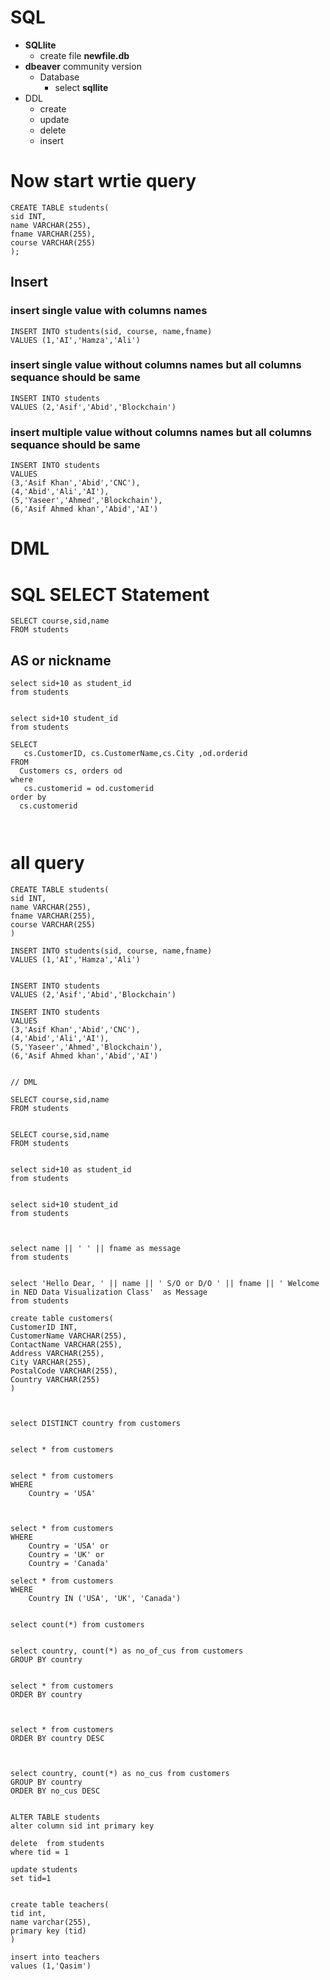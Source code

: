 # SQL
* **SQLlite**
    * create file **newfile.db**
* **dbeaver** community version
    * Database
        * select **sqllite**
* DDL
    * create
    * update
    * delete
    * insert

# Now start wrtie query
```
CREATE TABLE students(
sid INT,
name VARCHAR(255),
fname VARCHAR(255),
course VARCHAR(255)
);
```


## Insert
### insert single value with columns names
```
INSERT INTO students(sid, course, name,fname)
VALUES (1,'AI','Hamza','Ali')

```

### insert single value without columns names but all columns sequance should be same

```
INSERT INTO students 
VALUES (2,'Asif','Abid','Blockchain')

```

### insert multiple value without columns names but all columns sequance should be same

```
INSERT INTO students 
VALUES 
(3,'Asif Khan','Abid','CNC'),
(4,'Abid','Ali','AI'),
(5,'Yaseer','Ahmed','Blockchain'),
(6,'Asif Ahmed khan','Abid','AI')
```
# DML
# SQL SELECT Statement

```
SELECT course,sid,name
FROM students
```

## AS or nickname
```
select sid+10 as student_id
from students 


select sid+10 student_id
from students 
```


```
SELECT 
   cs.CustomerID, cs.CustomerName,cs.City ,od.orderid 
FROM
  Customers cs, orders od
where 
   cs.customerid = od.customerid
order by 
  cs.customerid



```

# all query

```
CREATE TABLE students(
sid INT,
name VARCHAR(255),
fname VARCHAR(255),
course VARCHAR(255)
)

INSERT INTO students(sid, course, name,fname)
VALUES (1,'AI','Hamza','Ali')


INSERT INTO students 
VALUES (2,'Asif','Abid','Blockchain')

INSERT INTO students 
VALUES 
(3,'Asif Khan','Abid','CNC'),
(4,'Abid','Ali','AI'),
(5,'Yaseer','Ahmed','Blockchain'),
(6,'Asif Ahmed khan','Abid','AI')


// DML

SELECT course,sid,name
FROM students


SELECT course,sid,name
FROM students


select sid+10 as student_id
from students 


select sid+10 student_id
from students 



select name || ' ' || fname as message
from students


select 'Hello Dear, ' || name || ' S/O or D/O ' || fname || ' Welcome in NED Data Visualization Class'  as Message
from students

create table customers(
CustomerID INT,
CustomerName VARCHAR(255),
ContactName VARCHAR(255),
Address VARCHAR(255),
City VARCHAR(255),
PostalCode VARCHAR(255),
Country VARCHAR(255)
)



select DISTINCT country from customers


select * from customers


select * from customers
WHERE 
	Country = 'USA'
	
	
	
select * from customers
WHERE 
	Country = 'USA' or 
	Country = 'UK' or 
	Country = 'Canada'
	
select * from customers
WHERE 
	Country IN ('USA', 'UK', 'Canada')	
	
	
select count(*) from customers 	


select country, count(*) as no_of_cus from customers
GROUP BY country


select * from customers
ORDER BY country



select * from customers
ORDER BY country DESC
	


select country, count(*) as no_cus from customers 
GROUP BY country
ORDER BY no_cus DESC


ALTER TABLE students 
alter column sid int primary key

delete  from students 
where tid = 1

update students 
set tid=1


create table teachers(
tid int,
name varchar(255),
primary key (tid)
)

insert into teachers 
values (1,'Qasim')




```